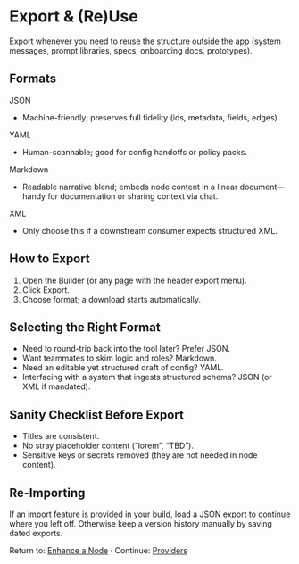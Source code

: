 # Export & (Re)Use

Export whenever you need to reuse the structure outside the app (system messages, prompt libraries, specs, onboarding docs, prototypes).

## Formats
JSON
- Machine-friendly; preserves full fidelity (ids, metadata, fields, edges).

YAML
- Human-scannable; good for config handoffs or policy packs.

Markdown
- Readable narrative blend; embeds node content in a linear document—handy for documentation or sharing context via chat.

XML
- Only choose this if a downstream consumer expects structured XML.

## How to Export
1. Open the Builder (or any page with the header export menu).
2. Click Export.
3. Choose format; a download starts automatically.

## Selecting the Right Format
- Need to round-trip back into the tool later? Prefer JSON.
- Want teammates to skim logic and roles? Markdown.
- Need an editable yet structured draft of config? YAML.
- Interfacing with a system that ingests structured schema? JSON (or XML if mandated).

## Sanity Checklist Before Export
- Titles are consistent.
- No stray placeholder content (“lorem”, “TBD”).
- Sensitive keys or secrets removed (they are not needed in node content).

## Re-Importing
If an import feature is provided in your build, load a JSON export to continue where you left off. Otherwise keep a version history manually by saving dated exports.

Return to: [Enhance a Node](features/node-enhancement.md) · Continue: [Providers](providers.md)
